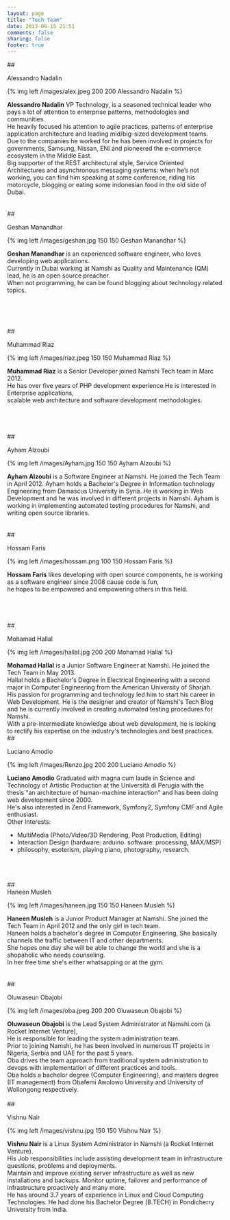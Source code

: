 ```yaml
---
layout: page
title: "Tech Team"
date: 2013-06-15 21:51
comments: false
sharing: false
footer: true
---
```

##<div id="Alessandro Nadalin">Alessandro Nadalin</div>

{% img left /images/alex.jpeg 200 200 Alessandro Nadalin %}

**Alessandro Nadalin** VP Technology, is a seasoned technical leader who pays a lot of attention to enterprise patterns, methodologies and communities.<br />
He heavily focused his attention to agile practices, patterns of enterprise application architecture and leading mid/big-sized development teams.<br />
Due to the companies he worked for he has been involved in projects for governments, Samsung, Nissan, ENI and pioneered the e-commerce ecosystem in the Middle East.<br />
Big supporter of the REST architectural style, Service Oriented Architectures and asynchronous messaging systems: when he’s not working, you can find him speaking at some conference, riding his motorcycle, blogging or eating some indonesian food in the old side of Dubai.<br />
<br />
<br />
##<div id="Geshan Manandhar">Geshan Manandhar</div>

{% img left /images/geshan.jpg 150 150 Geshan Manandhar %}

**Geshan Manandhar** is an experienced software engineer, who loves developing web applications. <br />
Currently in Dubai working at Namshi as Quality and Maintenance (QM) lead, he is an open source preacher. <br />
When not programming, he can be found blogging about technology related topics.<br />

<br />
<br />
<br />

##<div id="Muhammad Riaz">Muhammad Riaz</div>

{% img left /images/riaz.jpeg 150 150 Muhammad Riaz %}

**Muhammad Riaz** is a Senior Developer joined Namshi Tech team in Marc 2012.<br />
He has over five years of PHP development experience.He is interested in Enterprise applications,<br />
scalable web architecture and software development methodologies.<br />
<br />
<br />
<br />
<br />
##<div id="Ayham Alzoubi">Ayham Alzoubi</div>

{% img left /images/Ayham.jpg 150 150 Ayham Alzoubi %}

**Ayham Alzoubi** is a Software Engineer at Namshi. He joined the Tech Team in April 2012.
Ayham holds a Bachelor's Degree in Information technology Engineering from Damascus University in Syria.
He is working in Web Development and he was involved in different projects in Namshi.
Ayham is working in implementing automated testing procedures for Namshi, and writing open source libraries.
<br />
<br />
<br />
##<div id="Hossam Faris">Hossam Faris</div>

{% img left /images/hossam.png 100 150 Hossam Faris %}

**Hossam Faris** likes developing with open source components, he is working as a software engineer since 2008 cause code is fun, <br />
he hopes to be empowered and empowering others in this field.<br />
<br />
<br />
<br />
<br />
##<div id="Mohamad Hallal">Mohamad Hallal</div>

{% img left /images/hallal.jpg 200 200 Mohamad Hallal %}

**Mohamad Hallal** is a Junior Software Engineer at Namshi. He joined the Tech Team in May 2013.<br />
Hallal holds a Bachelor's Degree in Electrical Engineering with a second major in Computer Engineering
from the American University of Sharjah.<br />
His passion for programming and technology led him to start his career in Web Development.
He is the designer and creator of Namshi's Tech Blog and he is currently involved in creating automated
testing procedures for Namshi.</br>
With a pre-intermediate knowledge about web development, he is looking to rectify his expertise on the industry's technologies and best practices.
<br />
##<div id="Luciano Amodio">Luciano Amodio</div>

{% img left /images/Renzo.jpg 200 200 Luciano Amodio %}

**Luciano Amodio**  Graduated with magna cum laude in Science and Technology of Artistic Production at the Università di Perugia with the</br>
thesis "an architecture of human-machine interaction" and has been doing web development since 2000.</br>
 He's also interested in Zend Framework, Symfony2, Symfony CMF and Agile enthusiast.</br>
Other Interests:</br>
- MultiMedia (Photo/Video/3D Rendering, Post Production, Editing)
- Interaction Design (hardware: arduino. software: processing, MAX/MSP)
- philosophy, esoterism, playing piano, photography, research.
<br />
<br />
<br />
##<div id="Haneen Musleh">Haneen Musleh</div>

{% img left /images/haneen.jpg 150 150 Haneen Musleh %}

**Haneen Musleh** is a Junior Product Manager at Namshi. She joined the Tech Team in April 2012 and the only girl in tech team.<br />
Haneen holds a bachelor's degree in Computer Engineering, She basically channels the traffic between IT and other departments. <br />
She hopes one day she will be able to change the world and she is a shopaholic who needs counseling. <br />
In her free time she's either whatsapping or at the gym.<br />
<br />
<br />
##<div id="Oluwaseun Obajobi">Oluwaseun Obajobi</div>

{% img left /images/oba.jpeg 200 200 Oluwaseun Obajobi %}

**Oluwaseun Obajobi** is the Lead System Administrator at Namshi.com (a Rocket Internet Venture), <br />
He is responsible for leading the system administration team. <br />
Prior to joining Namshi, he has been involved in numerous IT projects in Nigeria, Serbia and UAE for the past 5 years.<br />
Oba drives the team approach from traditional system administration to devops with implementation of different practices and tools.<br />
Oba holds a bachelor degree (Computer Engineering), and  masters degree (IT management) from Obafemi Awolowo University and University of Wollongong respectively.<br />
<br />
##<div id="Vishnu Nair">Vishnu Nair</div>

{% img left /images/vishnu.jpg 150 150 Vishnu Nair %}

**Vishnu Nair** is a Linux System Administrator in Namshi (a Rocket Internet Venture). <br />
His Job responsibilities include assisting development team in infrastructure questions, problems and deployments. <br />
Maintain and improve existing server infrastructure as well as new installations and backups. Monitor uptime, failover and performance of infrastructure proactively and many more.<br />
He has around 3.7 years of experience in Linux and Cloud Computing Technologies. He had done his Bachelor Degree (B.TECH) in Pondicherry University from India.<br />


